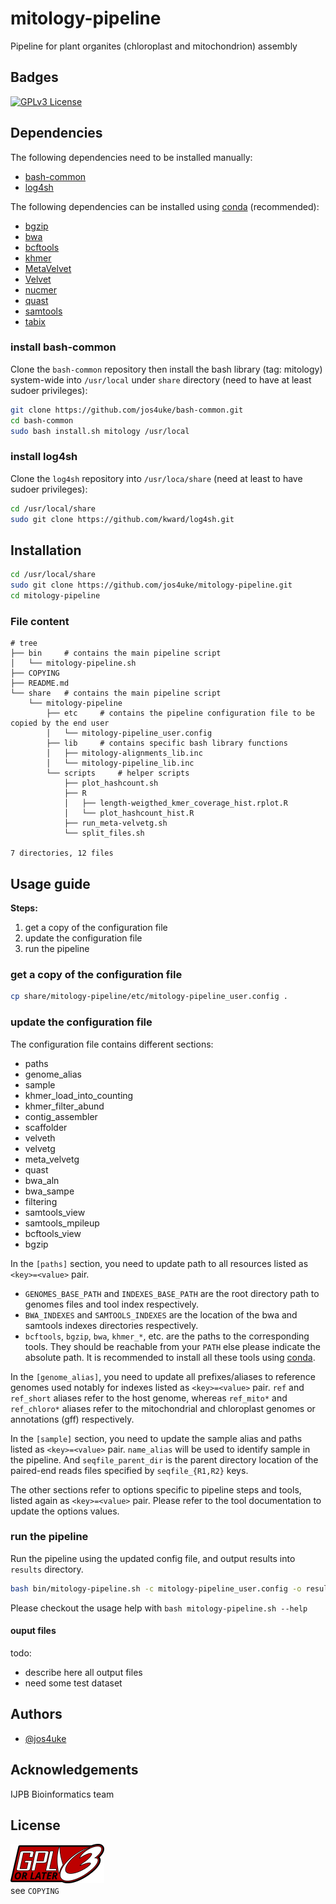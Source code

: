 

# mitology-pipeline

Pipeline for plant organites (chloroplast and mitochondrion) assembly

## Badges

[![GPLv3 License](https://img.shields.io/badge/License-GPL%20v3-yellow.svg)](https://opensource.org/licenses/)

## Dependencies  

The following dependencies need to be installed manually:
* [bash-common](https://github.com/jos4uke/bash-common.git)  
* [log4sh](https://github.com/kward/log4sh)  

The following dependencies can be installed using [conda](https://docs.conda.io/projects/miniconda/en/latest/) (recommended):
* [bgzip](http://www.htslib.org/)    
* [bwa](https://github.com/lh3/bwa)    
* [bcftools](http://www.htslib.org/)  
* [khmer](https://github.com/dib-lab/khmer)  
* [MetaVelvet](http://metavelvet.dna.bio.keio.ac.jp/)
* [Velvet](https://github.com/dzerbino/velvet)      
* [nucmer](https://github.com/mummer4/mummer)  
* [quast](https://github.com/ablab/quast)  
* [samtools](http://www.htslib.org/)  
* [tabix](http://www.htslib.org/)  

### install bash-common

Clone the `bash-common` repository then install the bash library (tag: mitology) system-wide into `/usr/local` under `share` directory (need to have at least sudoer privileges):    
  
```bash
git clone https://github.com/jos4uke/bash-common.git 
cd bash-common
sudo bash install.sh mitology /usr/local

```

### install log4sh

Clone the `log4sh` repository into `/usr/loca/share` (need at least to have sudoer privileges):  

```bash
cd /usr/local/share
sudo git clone https://github.com/kward/log4sh.git

```

## Installation

```bash
cd /usr/local/share
sudo git clone https://github.com/jos4uke/mitology-pipeline.git
cd mitology-pipeline

```

### File content

```
# tree
├── bin     # contains the main pipeline script
│   └── mitology-pipeline.sh
├── COPYING
├── README.md
└── share   # contains the main pipeline script
    └── mitology-pipeline
        ├── etc     # contains the pipeline configuration file to be copied by the end user
        │   └── mitology-pipeline_user.config
        ├── lib     # contains specific bash library functions
        │   ├── mitology-alignments_lib.inc
        │   └── mitology-pipeline_lib.inc
        └── scripts     # helper scripts
            ├── plot_hashcount.sh
            ├── R
            │   ├── length-weigthed_kmer_coverage_hist.rplot.R
            │   └── plot_hashcount_hist.R
            ├── run_meta-velvetg.sh
            └── split_files.sh

7 directories, 12 files

```

## Usage guide  

**Steps:**
1. get a copy of the configuration file  
2. update the configuration file  
3. run the pipeline  


### get a copy of the configuration file

```bash
cp share/mitology-pipeline/etc/mitology-pipeline_user.config .

```

### update the configuration file  

The configuration file contains different sections:  
* paths  
* genome_alias  
* sample  
* khmer_load_into_counting  
* khmer_filter_abund  
* contig_assembler  
* scaffolder  
* velveth  
* velvetg  
* meta_velvetg   
* quast  
* bwa_aln  
* bwa_sampe  
* filtering  
* samtools_view  
* samtools_mpileup  
* bcftools_view  
* bgzip  

In the `[paths]` section, you need to update path to all resources listed as `<key>=<value>` pair.  
- `GENOMES_BASE_PATH` and `INDEXES_BASE_PATH` are the root directory path to genomes files and tool index respectively.  
- `BWA_INDEXES` and `SAMTOOLS_INDEXES` are the location of the bwa and samtools indexes directories respectively.  
- `bcftools`, `bgzip`, `bwa`, `khmer_*`, etc. are the paths to the corresponding tools. They should be reachable from your `PATH` else please indicate the absolute path. It is recommended to install all these tools using [conda](https://docs.conda.io/projects/miniconda/en/latest/).   
  
In the `[genome_alias]`, you need to update all prefixes/aliases to reference genomes used notably for indexes listed as `<key>=<value>` pair. `ref` and `ref_short` aliases refer to the host genome, whereas `ref_mito*` and `ref_chloro*` aliases refer to the mitochondrial and chloroplast genomes or annotations (gff) respectively. 

In the `[sample]` section, you need to update the sample alias and paths listed as `<key>=<value>` pair. `name_alias` will be used to identify sample in the pipeline. And `seqfile_parent_dir` is the parent directory location of the paired-end reads files specified by `seqfile_{R1,R2}` keys.  
  
The other sections refer to options specific to pipeline steps and tools, listed again as `<key>=<value>` pair. Please refer to the tool documentation to update the options values.  
  
### run the pipeline

Run the pipeline using the updated config file, and output results into `results` directory.  

```bash
bash bin/mitology-pipeline.sh -c mitology-pipeline_user.config -o results 

``` 

Please checkout the usage help with  `bash mitology-pipeline.sh --help`

#### ouput files

todo: 
* describe here all output files
* need some test dataset 

## Authors

- [@jos4uke](https://www.github.com/jos4uke)


## Acknowledgements

IJPB Bioinformatics team

## License

[![GPL-3.0-or-later](assets/img/gplv3-or-later.png)](ttps://www.gnu.org/licenses/gpl-3.0.fr.html)  
see `COPYING`


